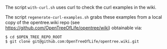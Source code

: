 The script `with-curl.sh` uses curl to check the curl examples in the wiki.

The script `regenerate-curl-examples.sh` grabs these examples from a local copy of the opentree.wiki repo
(see https://github.com/OpenTreeOfLife/opentree/wiki) obtainable via:

    $ cd $OPEN_TREE_REPO_ROOT
    $ git clone git@github.com:OpenTreeOfLife/opentree.wiki.git

